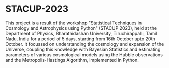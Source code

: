 # STACUP-2023

This project is a result of the workshop "Statistical Techniques in Cosmology and Astrophysics using Python" (STACUP 2023), held at the Department of Physics, Bharathidashan University, Tiruchirappalli, Tamil Nadu, India for a period of 5 days, starting from 16th October upto 20th October. It focussed on understanding the cosmology and expansion of the Universe, coupling this knowledge with Bayesian Statistics and estimating parameters of various cosmological models using the Hubble observations and the Metropolis-Hastings Algorithm, implemented in Python.

